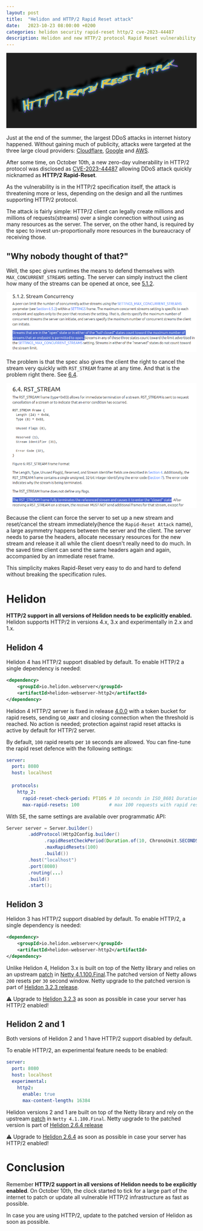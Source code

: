 ```yaml
---
layout: post
title:  "Helidon and HTTP/2 Rapid Reset attack"
date:   2023-10-23 08:00:00 +0200
categories: helidon security rapid-reset http/2 cve-2023-44487
description: Helidon and new HTTP/2 protocol Rapid Reset vulnerability 
---
```


![Rapid-Reset Banner](../assets/rapid-reset/banner.png)

Just at the end of the summer, the largest DDoS attacks in internet history happened. Without gaining much of publicity, attacks were targeted at the three large cloud providers:  [Cloudflare](https://blog.cloudflare.com/technical-breakdown-http2-rapid-reset-ddos-attack/), [Google](https://cloud.google.com/blog/products/identity-security/google-cloud-mitigated-largest-ddos-attack-peaking-above-398-million-rps/) and [AWS](https://aws.amazon.com/blogs/security/how-aws-protects-customers-from-ddos-events/).

After some time, on October 10th, a new zero-day vulnerability in HTTP/2 protocol was disclosed as [CVE-2023-44487](https://nvd.nist.gov/vuln/detail/CVE-2023-44487) allowing DDoS attack quickly nicknamed as **HTTP/2 Rapid-Reset**.

As the vulnerability is in the HTTP/2 specification itself, the attack is threatening more or less, depending on the design and all the runtimes supporting HTTP/2 protocol.

The attack is fairly simple: HTTP/2 client can legally create millions and millions of requests(streams) over a single connection without using as many resources as the server. The server, on the other hand, is required by the spec to invest un-proportionally more resources in the bureaucracy of receiving those.

## "Why nobody thought of that?" 
Well, the spec gives runtimes the means to defend themselves with `MAX_CONCURRENT_STREAMS`
setting. The server can simply instruct the client how many of the streams can be opened at once, see
[5.1.2](https://httpwg.org/specs/rfc9113.html#rfc.section.5.1.2).

![Rapid-Reset Banner](../assets/rapid-reset/spec512.png)

The problem is that the spec also gives the client the right to cancel the stream very quickly with
`RST_STREAM` frame at any time. And that is the problem right there. See [6.4](https://httpwg.org/specs/rfc9113.html#rfc.section.6.4).

![Rapid-Reset Banner](../assets/rapid-reset/spec64.png)

Because the client can force the server to set up a new stream and reset/cancel the stream immediately(hence the
 `Rapid-Reset Attack` name), a large asymmetry happens between the server and the client. 
The server needs to parse the headers, allocate necessary resources for the new stream and release 
it all while the client doesn't really need to do much. In the saved time client can send the same 
headers again and again, accompanied by an immediate reset frame.

This simplicity makes Rapid-Reset very easy to do and hard to defend without breaking the specification rules.

# Helidon
**HTTP/2 support in all versions of Helidon needs to be explicitly enabled.**
Helidon supports HTTP/2 in versions 4.x, 3.x and experimentally in 2.x and 1.x.

## Helidon 4
Helidon 4 has HTTP/2 support disabled by default. To enable HTTP/2 a single dependency is needed:
```xml
<dependency>
    <groupId>io.helidon.webserver</groupId>
    <artifactId>helidon-webserver-http2</artifactId>
</dependency>
```

Helidon 4 HTTP/2 server is fixed in release [4.0.0](https://github.com/helidon-io/helidon/releases/tag/4.0.0)
with a token bucket for rapid resets, sending `GO_AWAY`
and closing connection when the threshold is reached.
No action is needed; protection against rapid reset attacks is active by default for HTTP/2 server.

By default, `100` rapid resets per `10` seconds are allowed. 
You can fine-tune the rapid reset defence with the following settings:
```yaml
server:
  port: 8080
  host: localhost

  protocols:
    http_2:
      rapid-reset-check-period: PT10S # 10 seconds in ISO_8601 Duration format
      max-rapid-resets: 100           # max 100 requests with rapid resets 
```

With SE, the same settings are available over programmatic API:
```java
Server server = Server.builder()
        .addProtocol(Http2Config.builder()
              .rapidResetCheckPeriod(Duration.of(10, ChronoUnit.SECONDS))
              .maxRapidResets(100)
              .build())
        .host("localhost")
        .port(8080)
        .routing(...)
        .build()
        .start();
```

## Helidon 3
Helidon 3 has HTTP/2 support disabled by default. To enable HTTP/2, a single dependency is needed:

```xml
<dependency>
    <groupId>io.helidon.webserver</groupId>
    <artifactId>helidon-webserver-http2</artifactId>
</dependency>
```

Unlike Helidon 4, Helidon 3.x is built on top of the Netty library and relies on an upstream
[patch](https://github.com/netty/netty/commit/58f75f665aa81a8cbcf6ffa74820042a285c5e61) in [Netty 4.1.100.Final](https://netty.io/news/2023/10/10/4-1-100-Final.html).The patched version of Netty allows `200` resets per `30` second window.
Netty upgrade to the patched version is part of [Helidon 3.2.3 release](https://github.com/helidon-io/helidon/releases/tag/3.2.3).

⚠️ Upgrade to [Helidon 3.2.3](https://github.com/helidon-io/helidon/releases/tag/3.2.3) as soon as possible in case your server has HTTP/2 enabled!

## Helidon 2 and 1
Both versions of Helidon 2 and 1 have HTTP/2 support disabled by default.

To enable HTTP/2, an experimental feature needs to be enabled:
```yaml
server:
  port: 8080
  host: localhost
  experimental:
    http2:
      enable: true
      max-content-length: 16384
```

Helidon versions 2 and 1 are built on top of the Netty library and rely on the upstream 
[patch](https://github.com/netty/netty/commit/58f75f665aa81a8cbcf6ffa74820042a285c5e61) in `Netty 4.1.100.Final`.
Netty upgrade to the patched version is part of [Helidon 2.6.4 release](https://github.com/helidon-io/helidon/releases/tag/2.6.4)

⚠️ Upgrade to [Helidon 2.6.4](https://github.com/helidon-io/helidon/releases/tag/2.6.4) as soon as possible in case your server has HTTP/2 enabled!

# Conclusion
Remember **HTTP/2 support in all versions of Helidon needs to be explicitly enabled**.
On October 10th, the clock started to tick for a large part of the internet to patch or 
update all vulnerable HTTP/2 infrastructure as fast as possible.

In case you are using HTTP/2, update to the patched version of Helidon as soon as possible.

